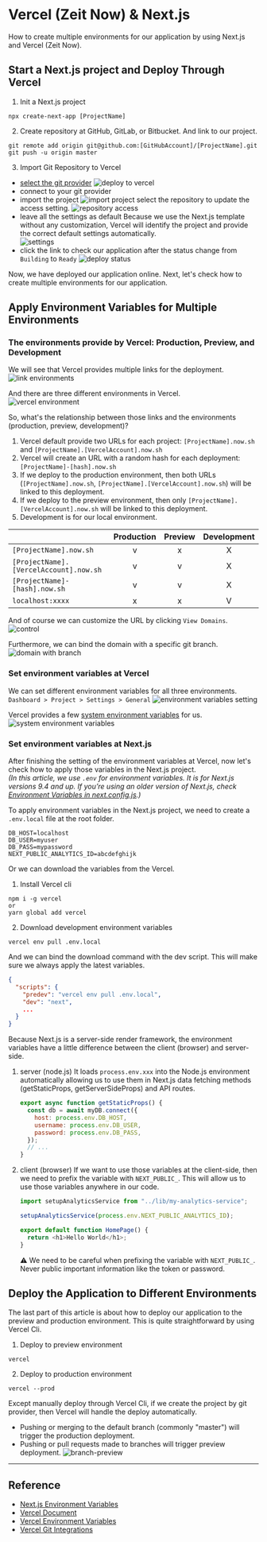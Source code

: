 # Vercel (Zeit Now) & Next.js

How to create multiple environments for our application by using Next.js and Vercel (Zeit Now).

## Start a Next.js project and Deploy Through Vercel

1. Init a Next.js project

```shell
npx create-next-app [ProjectName]
```

2. Create repository at GitHub, GitLab, or Bitbucket. And link to our project.

```shell
git remote add origin git@github.com:[GitHubAccount]/[ProjectName].git
git push -u origin master
```

3. Import Git Repository to Vercel

- [select the git provider](https://vercel.com/docs)
  ![deploy to vercel](https://i.imgur.com/C2KPpbi.png)
- connect to your git provider
- import the project
  ![import project](https://i.imgur.com/7B9QYhd.png)
  select the repository to update the access setting.
  ![repository access](https://i.imgur.com/aI7XVJJ.png)
- leave all the settings as default
  Because we use the Next.js template without any customization, Vercel will identify the project and provide the correct default settings automatically.  
  ![settings](https://i.imgur.com/L7pas4W.png)
- click the link to check our application after the status change from `Building` to `Ready`
  ![deploy status](https://i.imgur.com/WwpPrG0.png)

Now, we have deployed our application online. Next, let's check how to create multiple environments for our application.

## Apply Environment Variables for Multiple Environments

### The environments provide by Vercel: Production, Preview, and Development

We will see that Vercel provides multiple links for the deployment.  
![link environments](https://i.imgur.com/XtcrS4Q.png)

And there are three different environments in Vercel.  
![vercel environment](https://i.imgur.com/qjZWNu9.png)

So, what's the relationship between those links and the environments (production, preview, development)?

1. Vercel default provide two URLs for each project: `[ProjectName].now.sh` and `[ProjectName].[VercelAccount].now.sh`
2. Vercel will create an URL with a random hash for each deployment: `[ProjectName]-[hash].now.sh`
3. If we deploy to the production environment, then both URLs (`[ProjectName].now.sh`, `[ProjectName].[VercelAccount].now.sh`) will be linked to this deployment.
4. If we deploy to the preview environment, then only `[ProjectName].[VercelAccount].now.sh` will be linked to this deployment.
5. Development is for our local environment.

|                                        | Production | Preview | Development |
| :------------------------------------- | :--------: | :-----: | :---------: |
| `[ProjectName].now.sh`                 |     v      |    x    |      X      |
| `[ProjectName].[VercelAccount].now.sh` |     v      |    v    |      X      |
| `[ProjectName]-[hash].now.sh`          |     v      |    v    |      X      |
| `localhost:xxxx`                       |     x      |    x    |      V      |

And of course we can customize the URL by clicking `View Domains`.  
![control](https://i.imgur.com/BHEConD.png)

Furthermore, we can bind the domain with a specific git branch.  
![domain with branch](https://i.imgur.com/TPWXgpj.png)

### Set environment variables at Vercel

We can set different environment variables for all three environments.  
`Dashboard > Project > Settings > General`
![environment variables setting](https://i.imgur.com/18szFVq.png)

Vercel provides a few [system environment variables](https://vercel.com/docs/v2/build-step#system-environment-variables) for us.  
![system environment variables](https://i.imgur.com/ASP02WA.png)

### Set environment variables at Next.js

After finishing the setting of the environment variables at Vercel, now let's check how to apply those variables in the Next.js project.  
_(In this article, we use `.env` for environment variables. It is for Next.js versions 9.4 and up. If you’re using an older version of Next.js, check [Environment Variables in next.config.js](https://nextjs.org/docs/api-reference/next.config.js/environment-variables).)_

To apply environment variables in the Next.js project, we need to create a `.env.local` file at the root folder.

```
DB_HOST=localhost
DB_USER=myuser
DB_PASS=mypassword
NEXT_PUBLIC_ANALYTICS_ID=abcdefghijk
```

Or we can download the variables from the Vercel.

1. Install Vercel cli

```shell
npm i -g vercel
or
yarn global add vercel
```

2. Download development environment variables

```shell
vercel env pull .env.local
```

And we can bind the download command with the dev script. This will make sure we always apply the latest variables.

```json
{
  "scripts": {
    "predev": "vercel env pull .env.local",
    "dev": "next",
    ...
  }
}
```

Because Next.js is a server-side render framework, the environment variables have a little difference between the client (browser) and server-side.

1. server (node.js)
   It loads `process.env.xxx` into the Node.js environment automatically allowing us to use them in Next.js data fetching methods (getStaticProps, getServerSideProps) and API routes.

   ```javascript
   export async function getStaticProps() {
     const db = await myDB.connect({
       host: process.env.DB_HOST,
       username: process.env.DB_USER,
       password: process.env.DB_PASS,
     });
     // ...
   }
   ```

2. client (browser)
   If we want to use those variables at the client-side, then we need to prefix the variable with `NEXT_PUBLIC_`. This will allow us to use those variables anywhere in our code.

   ```javascript
   import setupAnalyticsService from "../lib/my-analytics-service";

   setupAnalyticsService(process.env.NEXT_PUBLIC_ANALYTICS_ID);

   export default function HomePage() {
     return <h1>Hello World</h1>;
   }
   ```

   ⚠ We need to be careful when prefixing the variable with `NEXT_PUBLIC_`. Never public important information like the token or password.

## Deploy the Application to Different Environments

The last part of this article is about how to deploy our application to the preview and production environment. This is quite straightforward by using Vercel Cli.

1. Deploy to preview environment

```shell
vercel
```

2. Deploy to production environment

```shell
vercel --prod
```

Except manually deploy through Vercel Cli, if we create the project by git provider, then Vercel will handle the deploy automatically.

- Pushing or merging to the default branch (commonly "master") will trigger the production deployment.
- Pushing or pull requests made to branches will trigger preview deployment.
  ![branch-preview](https://i.imgur.com/RveAI2L.png)

---

## Reference

- [Next.js Environment Variables](https://nextjs.org/docs/basic-features/environment-variables)
- [Vercel Document](https://vercel.com/docs)
- [Vercel Environment Variables](https://vercel.com/docs/v2/build-step#environment-variables)
- [Vercel Git Integrations](https://vercel.com/docs/v2/git-integrations)
